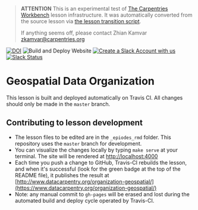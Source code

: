 > **ATTENTION** This is an experimental test of [The Carpentries Workbench](https://carpentries.github.io/workbench) lesson infrastructure.
> It was automatically converted from the source lesson via [the lesson transition script](https://github.com/carpentries/lesson-transition/).
> 
> If anything seems off, please contact Zhian Kamvar [zkamvar@carpentries.org](mailto:zkamvar@carpentries.org)

[![DOI](https://zenodo.org/badge/128227810.svg)](https://zenodo.org/badge/latestdoi/128227810)
![Build and Deploy Website](https://github.com/datacarpentry/organization-geospatial/actions/workflows/deploy.yml/badge.svg)
[![Create a Slack Account with us](https://img.shields.io/badge/Create_Slack_Account-The_Carpentries-071159.svg)](https://swc-slack-invite.herokuapp.com/)
[![Slack Status](https://img.shields.io/badge/Slack_Channel-dc--geospatial-E01563.svg)](https://swcarpentry.slack.com/messages/C9ME7G5RD)

# Geospatial Data Organization

This lesson is built and deployed automatically on Travis CI. All changes should only be made in the `master` branch.

## Contributing to lesson development

- The lesson files to be edited are in the `_epiodes_rmd` folder. This repository uses the `master` branch for development.
- You can visualize the changes locally by typing `make serve` at your terminal. The site will be rendered at [http://localhost:4000](https://localhost:4000)
- Each time you push a change to GitHub, Travis-CI rebuilds the lesson, and when it's successful (look for the green badge at the top of the README file), it publishes the result at [http://www.datacarpentry.org/organization-geospatial/](https://www.datacarpentry.org/organization-geospatial/)
- Note: any manual commit to `gh-pages` will be erased and lost during the automated build and deploy cycle operated by Travis-CI.



